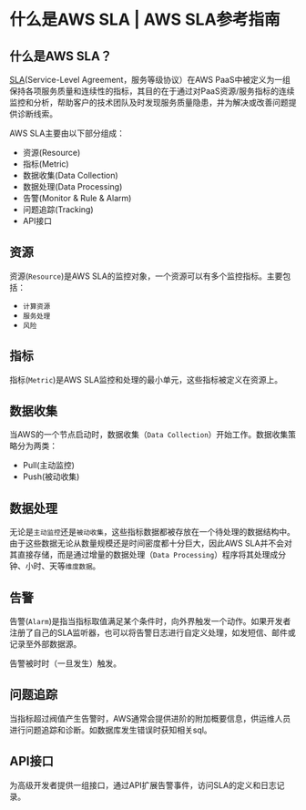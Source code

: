 # 什么是AWS SLA | AWS SLA参考指南

## 什么是AWS SLA？

[SLA](<http://baike.baidu.com/view/163802.htm>)(Service-Level Agreement，服务等级协议）在AWS PaaS中被定义为一组保持各项服务质量和连续性的指标，其目的在于通过对PaaS资源/服务指标的连续监控和分析，帮助客户的技术团队及时发现服务质量隐患，并为解决或改善问题提供诊断线索。

AWS SLA主要由以下部分组成：

  * 资源(Resource)
  * 指标(Metric)
  * 数据收集(Data Collection)
  * 数据处理(Data Processing)
  * 告警(Monitor & Rule & Alarm)
  * 问题追踪(Tracking)
  * API接口

## 资源

资源(`Resource`)是AWS SLA的监控对象，一个资源可以有多个监控指标。主要包括：

  * `计算资源`
  * `服务处理`
  * `风险`

## 指标

指标(`Metric`)是AWS SLA监控和处理的最小单元，这些指标被定义在资源上。

## 数据收集

当AWS的一个节点启动时，数据收集（`Data Collection`）开始工作。数据收集策略分为两类：

  * Pull(主动监控)
  * Push(被动收集)

## 数据处理

无论是`主动监控`还是`被动收集`，这些指标数据都被存放在一个待处理的数据结构中。由于这些数据无论从数量规模还是时间密度都十分巨大，因此AWS SLA并不会对其直接存储，而是通过增量的数据处理（`Data Processing`）程序将其处理成分钟、小时、天等`维度数据`。

## 告警

告警(`Alarm`)是指当指标取值满足某个条件时，向外界触发一个动作。如果开发者注册了自己的SLA监听器，也可以将告警日志进行自定义处理，如发短信、邮件或记录至外部数据源。

告警被时时（一旦发生）触发。

## 问题追踪

当指标超过阀值产生告警时，AWS通常会提供进阶的附加概要信息，供运维人员进行问题追踪和诊断。如数据库发生错误时获知相关sql。

## API接口

为高级开发者提供一组接口，通过API扩展告警事件，访问SLA的定义和日志记录。